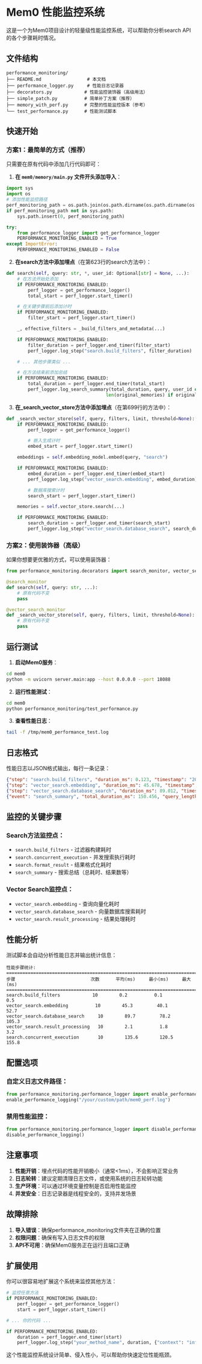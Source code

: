 # Mem0 性能监控系统

这是一个为Mem0项目设计的轻量级性能监控系统，可以帮助你分析search API的各个步骤耗时情况。

## 文件结构

```
performance_monitoring/
├── README.md                 # 本文档
├── performance_logger.py     # 性能日志记录器
├── decorators.py            # 性能监控装饰器（高级用法）
├── simple_patch.py          # 简单补丁方案（推荐）
├── memory_with_perf.py      # 完整的性能监控版本（参考）
└── test_performance.py      # 性能测试脚本
```

## 快速开始

### 方案1：最简单的方式（推荐）

只需要在原有代码中添加几行代码即可：

1. **在 `mem0/memory/main.py` 文件开头添加导入**：

```python
import sys
import os
# 添加性能监控路径
perf_monitoring_path = os.path.join(os.path.dirname(os.path.dirname(os.path.abspath(__file__))), 'performance_monitoring')
if perf_monitoring_path not in sys.path:
    sys.path.insert(0, perf_monitoring_path)

try:
    from performance_logger import get_performance_logger
    PERFORMANCE_MONITORING_ENABLED = True
except ImportError:
    PERFORMANCE_MONITORING_ENABLED = False
```

2. **在search方法中添加埋点**（在第623行的search方法中）：

```python
def search(self, query: str, *, user_id: Optional[str] = None, ...):
    # 在方法开始处添加
    if PERFORMANCE_MONITORING_ENABLED:
        perf_logger = get_performance_logger()
        total_start = perf_logger.start_timer()

    # 在关键步骤前后添加计时
    if PERFORMANCE_MONITORING_ENABLED:
        filter_start = perf_logger.start_timer()

    _, effective_filters = _build_filters_and_metadata(...)

    if PERFORMANCE_MONITORING_ENABLED:
        filter_duration = perf_logger.end_timer(filter_start)
        perf_logger.log_step("search.build_filters", filter_duration)

    # ... 其他步骤类似 ...

    # 在方法结束前添加总结
    if PERFORMANCE_MONITORING_ENABLED:
        total_duration = perf_logger.end_timer(total_start)
        perf_logger.log_search_summary(total_duration, query, user_id or "unknown",
                                     len(original_memories) if original_memories else 0)
```

3. **在_search_vector_store方法中添加埋点**（在第699行的方法中）：

```python
def _search_vector_store(self, query, filters, limit, threshold=None):
    if PERFORMANCE_MONITORING_ENABLED:
        perf_logger = get_performance_logger()

        # 嵌入生成计时
        embed_start = perf_logger.start_timer()

    embeddings = self.embedding_model.embed(query, "search")

    if PERFORMANCE_MONITORING_ENABLED:
        embed_duration = perf_logger.end_timer(embed_start)
        perf_logger.log_step("vector_search.embedding", embed_duration)

        # 数据库搜索计时
        search_start = perf_logger.start_timer()

    memories = self.vector_store.search(...)

    if PERFORMANCE_MONITORING_ENABLED:
        search_duration = perf_logger.end_timer(search_start)
        perf_logger.log_step("vector_search.database_search", search_duration)
```

### 方案2：使用装饰器（高级）

如果你想要更优雅的方式，可以使用装饰器：

```python
from performance_monitoring.decorators import search_monitor, vector_search_monitor

@search_monitor
def search(self, query: str, ...):
    # 原有代码不变
    pass

@vector_search_monitor
def _search_vector_store(self, query, filters, limit, threshold=None):
    # 原有代码不变
    pass
```

## 运行测试

1. **启动Mem0服务**：
```bash
cd mem0
python -m uvicorn server.main:app --host 0.0.0.0 --port 18088
```

2. **运行性能测试**：
```bash
cd mem0
python performance_monitoring/test_performance.py
```

3. **查看性能日志**：
```bash
tail -f /tmp/mem0_performance_test.log
```

## 日志格式

性能日志以JSON格式输出，每行一条记录：

```json
{"step": "search.build_filters", "duration_ms": 0.123, "timestamp": "2024-01-15T10:30:00", "filter_count": 2}
{"step": "vector_search.embedding", "duration_ms": 45.678, "timestamp": "2024-01-15T10:30:00", "query_length": 20}
{"step": "vector_search.database_search", "duration_ms": 89.012, "timestamp": "2024-01-15T10:30:00", "limit": 100}
{"event": "search_summary", "total_duration_ms": 150.456, "query_length": 20, "result_count": 5}
```

## 监控的关键步骤

### Search方法监控点：
- `search.build_filters` - 过滤器构建耗时
- `search.concurrent_execution` - 并发搜索执行耗时
- `search.format_result` - 结果格式化耗时
- `search_summary` - 搜索总结（总耗时、结果数等）

### Vector Search监控点：
- `vector_search.embedding` - 查询向量化耗时
- `vector_search.database_search` - 向量数据库搜索耗时
- `vector_search.result_processing` - 结果处理耗时

## 性能分析

测试脚本会自动分析性能日志并输出统计信息：

```
性能步骤统计:
================================================================================
步骤                            次数      平均(ms)     最小(ms)     最大(ms)
================================================================================
search.build_filters            10        0.2          0.1          0.5
vector_search.embedding          10        45.3         40.1         52.7
vector_search.database_search     10        89.7         78.2         105.3
vector_search.result_processing   10        2.1          1.8          3.2
search.concurrent_execution       10        135.6        120.5        155.8
```

## 配置选项

### 自定义日志文件路径：
```python
from performance_monitoring.performance_logger import enable_performance_logging
enable_performance_logging("/your/custom/path/mem0_perf.log")
```

### 禁用性能监控：
```python
from performance_monitoring.performance_logger import disable_performance_logging
disable_performance_logging()
```

## 注意事项

1. **性能开销**：埋点代码的性能开销极小（通常<1ms），不会影响正常业务
2. **日志轮转**：建议定期清理日志文件，或使用系统的日志轮转功能
3. **生产环境**：可以通过环境变量控制是否启用性能监控
4. **并发安全**：日志记录器是线程安全的，支持并发场景

## 故障排除

1. **导入错误**：确保performance_monitoring文件夹在正确的位置
2. **权限问题**：确保有写入日志文件的权限
3. **API不可用**：确保Mem0服务正在运行且端口正确

## 扩展使用

你可以很容易地扩展这个系统来监控其他方法：

```python
# 监控任意方法
if PERFORMANCE_MONITORING_ENABLED:
    perf_logger = get_performance_logger()
    start = perf_logger.start_timer()

# ... 你的代码 ...

if PERFORMANCE_MONITORING_ENABLED:
    duration = perf_logger.end_timer(start)
    perf_logger.log_step("your_method_name", duration, {"context": "info"})
```

这个性能监控系统设计简单、侵入性小，可以帮助你快速定位性能瓶颈。